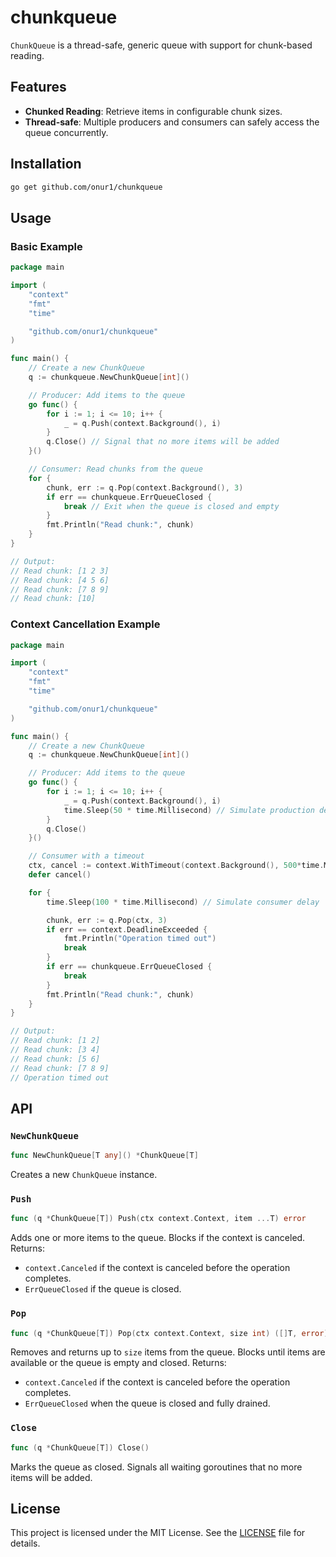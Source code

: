 # chunkqueue

`ChunkQueue` is a thread-safe, generic queue with support for chunk-based reading.

## Features

- **Chunked Reading**: Retrieve items in configurable chunk sizes.
- **Thread-safe**: Multiple producers and consumers can safely access the queue concurrently.

## Installation

```bash
go get github.com/onur1/chunkqueue
```

## Usage

### Basic Example
```go
package main

import (
	"context"
	"fmt"
	"time"

	"github.com/onur1/chunkqueue"
)

func main() {
	// Create a new ChunkQueue
	q := chunkqueue.NewChunkQueue[int]()

	// Producer: Add items to the queue
	go func() {
		for i := 1; i <= 10; i++ {
			_ = q.Push(context.Background(), i)
		}
		q.Close() // Signal that no more items will be added
	}()

	// Consumer: Read chunks from the queue
	for {
		chunk, err := q.Pop(context.Background(), 3)
		if err == chunkqueue.ErrQueueClosed {
			break // Exit when the queue is closed and empty
		}
		fmt.Println("Read chunk:", chunk)
	}
}

// Output:
// Read chunk: [1 2 3]
// Read chunk: [4 5 6]
// Read chunk: [7 8 9]
// Read chunk: [10]
```

### Context Cancellation Example
```go
package main

import (
	"context"
	"fmt"
	"time"

	"github.com/onur1/chunkqueue"
)

func main() {
	// Create a new ChunkQueue
	q := chunkqueue.NewChunkQueue[int]()

	// Producer: Add items to the queue
	go func() {
		for i := 1; i <= 10; i++ {
			_ = q.Push(context.Background(), i)
			time.Sleep(50 * time.Millisecond) // Simulate production delay
		}
		q.Close()
	}()

	// Consumer with a timeout
	ctx, cancel := context.WithTimeout(context.Background(), 500*time.Millisecond)
	defer cancel()

	for {
		time.Sleep(100 * time.Millisecond) // Simulate consumer delay

		chunk, err := q.Pop(ctx, 3)
		if err == context.DeadlineExceeded {
			fmt.Println("Operation timed out")
			break
		}
		if err == chunkqueue.ErrQueueClosed {
			break
		}
		fmt.Println("Read chunk:", chunk)
	}
}

// Output:
// Read chunk: [1 2]
// Read chunk: [3 4]
// Read chunk: [5 6]
// Read chunk: [7 8 9]
// Operation timed out
```

## API

### `NewChunkQueue`

```go
func NewChunkQueue[T any]() *ChunkQueue[T]
```

Creates a new `ChunkQueue` instance.

### `Push`

```go
func (q *ChunkQueue[T]) Push(ctx context.Context, item ...T) error
```

Adds one or more items to the queue. Blocks if the context is canceled. Returns:
- `context.Canceled` if the context is canceled before the operation completes.
- `ErrQueueClosed` if the queue is closed.

### `Pop`

```go
func (q *ChunkQueue[T]) Pop(ctx context.Context, size int) ([]T, error)
```

Removes and returns up to `size` items from the queue. Blocks until items are available or the queue is empty and closed. Returns:
- `context.Canceled` if the context is canceled before the operation completes.
- `ErrQueueClosed` when the queue is closed and fully drained.

### `Close`

```go
func (q *ChunkQueue[T]) Close()
```

Marks the queue as closed. Signals all waiting goroutines that no more items will be added.

## License

This project is licensed under the MIT License. See the [LICENSE](LICENSE) file for details.
